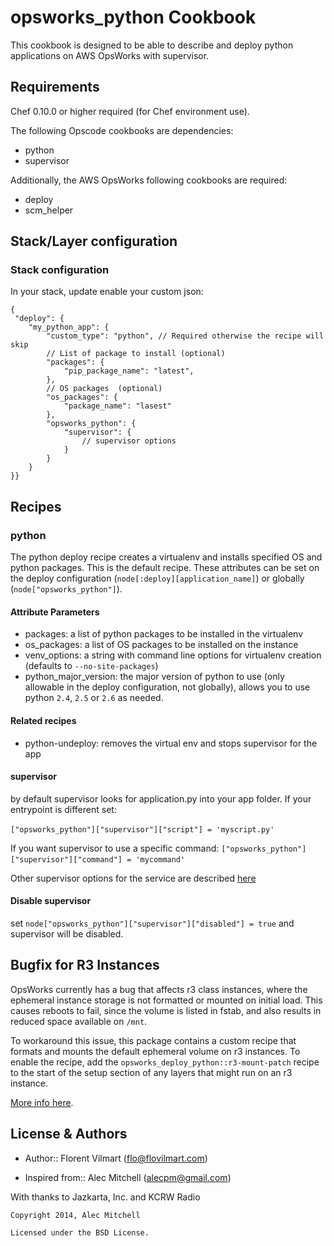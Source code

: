 opsworks_python Cookbook
=============================
This cookbook is designed to be able to describe and deploy python applications on AWS OpsWorks with supervisor.

Requirements
------------
Chef 0.10.0 or higher required (for Chef environment use).

The following Opscode cookbooks are dependencies:

- python
- supervisor

Additionally, the AWS OpsWorks following cookbooks are required:

- deploy
- scm_helper


Stack/Layer configuration
-------------------

### Stack configuration
In your stack, update enable your custom json:

	{
 	 "deploy": {
		"my_python_app": {
     		"custom_type": "python", // Required otherwise the recipe will skip
      		// List of package to install (optional)
      		"packages": { 
        		"pip_package_name": "latest",
      		},
      		// OS packages  (optional)
      		"os_packages": { 
      			"package_name": "lasest"
      		},
      		"opsworks_python": {
      			"supervisor": {
      				// supervisor options
      			}
      		}
    	}
    }}


Recipes
-------------------

### python
The python deploy recipe creates a virtualenv and installs specified OS and python packages.  This is the default recipe.  These attributes can be set on the deploy configuration (`node[:deploy][application_name]`) or globally (`node["opsworks_python"]`).

#### Attribute Parameters
- packages: a list of python packages to be installed in the virtualenv
- os_packages: a list of OS packages to be installed on the instance
- venv_options: a string with command line options for virtualenv creation (defaults to `--no-site-packages`)
- python_major_version: the major version of python to use (only allowable in the deploy configuration, not globally), allows you to use python `2.4`, `2.5` or `2.6` as needed.

#### Related recipes
- python-undeploy: removes the virtual env and stops supervisor for the app


#### supervisor
by default supervisor looks for application.py into your app folder.
If your entrypoint is different set: 

`["opsworks_python"]["supervisor"]["script"] = 'myscript.py'` 

If you want supervisor to use a specific command:
`["opsworks_python"]["supervisor"]["command"] = 'mycommand'` 

Other supervisor options for the service are described [here](https://supermarket.chef.io/cookbooks/supervisor)

#### Disable supervisor
set `node["opsworks_python"]["supervisor"]["disabled"] = true` and supervisor will be disabled.


Bugfix for R3 Instances
-----------------------

OpsWorks currently has a bug that affects r3 class instances, where the
ephemeral instance storage is not formatted or mounted on initial load.  This
causes reboots to fail, since the volume is listed in fstab, and also results
in reduced space available on ``/mnt``.

To workaround this issue, this package contains a custom recipe that formats
and mounts the default ephemeral volume on r3 instances.  To enable the
recipe, add the ``opsworks_deploy_python::r3-mount-patch`` recipe to the start
of the setup section of any layers that might run on an r3 instance.

[More info here](https://forums.aws.amazon.com/thread.jspa?threadID=156342).


License & Authors
-----------------
- Author:: Florent Vilmart (<flo@flovilmart.com>)

- Inspired from:: Alec Mitchell (<alecpm@gmail.com>)

With thanks to Jazkarta, Inc. and KCRW Radio
```text
Copyright 2014, Alec Mitchell

Licensed under the BSD License.
```
